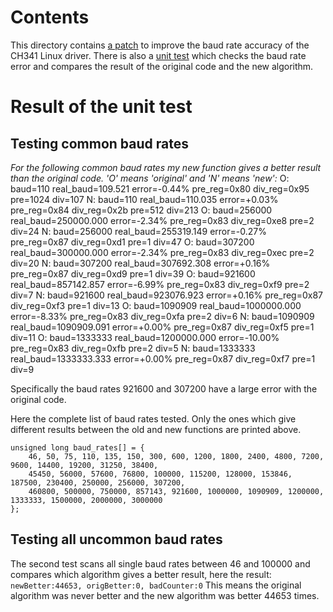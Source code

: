 # Contents
This directory contains [a patch](./Linux_4.14.114_ch341.patch) to improve the baud rate accuracy of the CH341 Linux driver.
There is also a [unit test](./check_baud_rates_unittest.c) which checks the baud rate error
and compares the result of the original code and the new algorithm.


# Result of the unit test

## Testing common baud rates

*For the following common baud rates my new function gives a better result than the original code.
'O' means 'original' and 'N' means 'new':*
    O: baud=110     real_baud=109.521       error=-0.44%    pre_reg=0x80    div_reg=0x95    pre=1024        div=107
    N: baud=110     real_baud=110.035       error=+0.03%    pre_reg=0x84    div_reg=0x2b    pre=512 div=213
    O: baud=256000  real_baud=250000.000    error=-2.34%    pre_reg=0x83    div_reg=0xe8    pre=2   div=24
    N: baud=256000  real_baud=255319.149    error=-0.27%    pre_reg=0x87    div_reg=0xd1    pre=1   div=47
    O: baud=307200  real_baud=300000.000    error=-2.34%    pre_reg=0x83    div_reg=0xec    pre=2   div=20
    N: baud=307200  real_baud=307692.308    error=+0.16%    pre_reg=0x87    div_reg=0xd9    pre=1   div=39
    O: baud=921600  real_baud=857142.857    error=-6.99%    pre_reg=0x83    div_reg=0xf9    pre=2   div=7
    N: baud=921600  real_baud=923076.923    error=+0.16%    pre_reg=0x87    div_reg=0xf3    pre=1   div=13
    O: baud=1090909 real_baud=1000000.000   error=-8.33%    pre_reg=0x83    div_reg=0xfa    pre=2   div=6
    N: baud=1090909 real_baud=1090909.091   error=+0.00%    pre_reg=0x87    div_reg=0xf5    pre=1   div=11
    O: baud=1333333 real_baud=1200000.000   error=-10.00%   pre_reg=0x83    div_reg=0xfb    pre=2   div=5
    N: baud=1333333 real_baud=1333333.333   error=+0.00%    pre_reg=0x87    div_reg=0xf7    pre=1   div=9

Specifically the baud rates 921600 and 307200 have a large error with the original code.

Here the complete list of baud rates tested. Only the ones which give different results between the old
and new functions are printed above.

    unsigned long baud_rates[] = {
        46, 50, 75, 110, 135, 150, 300, 600, 1200, 1800, 2400, 4800, 7200, 9600, 14400, 19200, 31250, 38400,
        45450, 56000, 57600, 76800, 100000, 115200, 128000, 153846, 187500, 230400, 250000, 256000, 307200,
        460800, 500000, 750000, 857143, 921600, 1000000, 1090909, 1200000, 1333333, 1500000, 2000000, 3000000
    };
        
## Testing all uncommon baud rates

The second test scans all single baud rates between 46 and 100000 and compares which algorithm gives a
better result, here the result: `newBetter:44653, origBetter:0, badCounter:0`
This means the original algorithm was never better and the new algorithm was better 44653 times.

